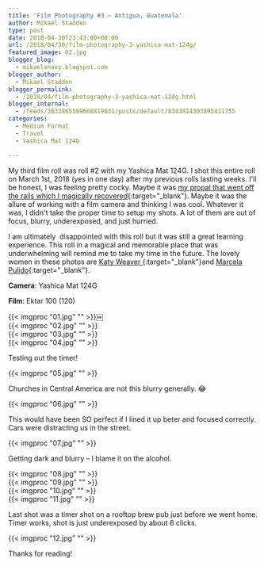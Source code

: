 ```yaml
---
title: 'Film Photography #3 – Antigua, Guatemala'
author: Mikael Stadden
type: post
date: 2018-04-30T23:43:00+00:00
url: /2018/04/30/film-photography-3-yashica-mat-124g/
featured_image: 02.jpg
blogger_blog:
  - mikaelsnavy.blogspot.com
blogger_author:
  - Mikael Stadden
blogger_permalink:
  - /2018/04/film-photography-3-yashica-mat-124g.html
blogger_internal:
  - /feeds/3632865599668819031/posts/default/8343814303895411755
categories:
  - Medium Format
  - Travel
  - Yashica Mat 124G

---
```

My third film roll was roll #2 with my Yashica Mat 124G. I shot this entire roll on March 1st, 2018 (yes in one day) after my previous rolls lasting weeks. I'll be honest, I was feeling pretty cocky. Maybe it was [my propal that went off the rails which I magically recovered](https://www.mgpulido.co/surprise-proposal-guatemala-jungle-semuc-champey/){:target=\"_blank\"}. Maybe it was the allure of working with a film camera and thinking I was cool. Whatever it was, I didn't take the proper time to setup my shots. A lot of them are out of focus, blurry, underexposed, and just hurried.

I am ultimately  disappointed with this roll but it was still a great learning experience. This roll in a magical and memorable place that was underwhelming will remind me to take my time in the future. The lovely women in these photos are [Katy Weaver ](https://www.katyweaver.com/){:target=\"_blank\"}and [Marcela Pulido](https://www.mgpulido.co/){:target=\"_blank\"}.

**Camera**: Yashica Mat 124G

**Film**: Ektar 100 (120)

{{< imgproc "01.jpg" "" >}}￼
<br />
{{< imgproc "02.jpg" "" >}}
<br />
{{< imgproc "03.jpg" "" >}}
<br />
{{< imgproc "04.jpg" "" >}}

Testing out the timer!

{{< imgproc "05.jpg" "" >}}

Churches in Central America are not this blurry generally. 😂

{{< imgproc "06.jpg" "" >}}

This would have been SO perfect if I lined it up beter and focused correctly. Cars were distracting us in the street.

{{< imgproc "07.jpg" "" >}}

Getting dark and blurry – I blame it on the alcohol.

{{< imgproc "08.jpg" "" >}}
<br />
{{< imgproc "09.jpg" "" >}}
<br />
{{< imgproc "10.jpg" "" >}}
<br />
{{< imgproc "11.jpg" "" >}}

Last shot was a timer shot on a rooftop brew pub just before we went home. Timer works, shot is just underexposed by about 6 clicks.

{{< imgproc "12.jpg" "" >}}

Thanks for reading!